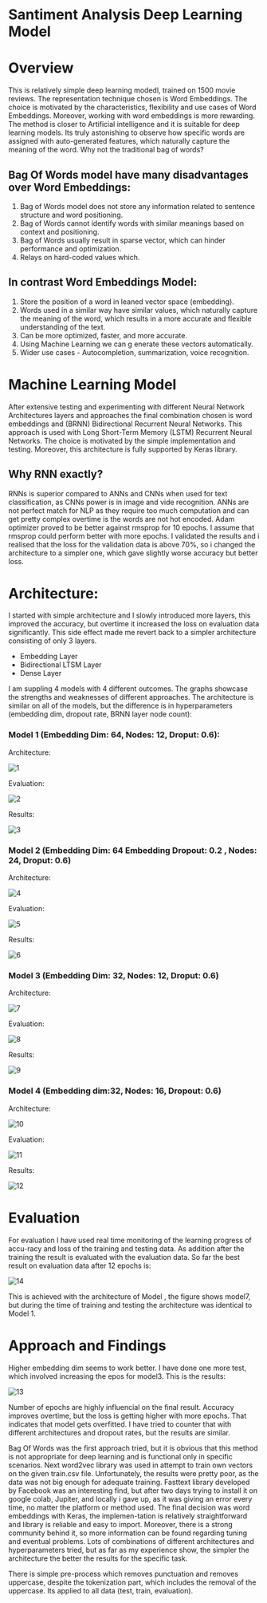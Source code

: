 # Santiment Analysis Deep Learning Model 

# Overview
This is relatively simple deep learning modedl, trained on 1500 movie reviews.  The representation technique chosen is Word Embeddings. The choice is motivated by the characteristics, flexibility and use cases of Word Embeddings. Moreover, working with word embeddings is more rewarding. The method is closer to Artificial intelligence and it is suitable for deep learning models. Its truly astonishing to observe how specific words are assigned with auto-generated features, which naturally capture the meaning of the word. Why not the traditional bag of words? 
## Bag Of Words model have many disadvantages over Word Embeddings:
1. Bag of Words model does not store any information related to sentence structure and word positioning.
2. Bag of Words cannot identify words with similar meanings based on context and positioning.
3. Bag of Words usually result in sparse vector, which can hinder performance and optimization.
4. Relays on hard-coded values which. 

## In contrast Word Embeddings Model:
1. Store the position of a word in leaned vector space (embedding).
2. Words used in a similar way have similar values, which naturally capture the meaning of the word, which results in a more accurate and flexible understanding of the text.
3. Can be more optimized, faster, and more accurate.
4. Using Machine Learning we can g enerate these vectors automatically.
5. Wider use cases - Autocompletion, summarization, voice recognition.


# Machine Learning Model
After extensive testing and experimenting with different Neural Network Architectures layers and approaches the final combination chosen is word embeddings and (BRNN) Bidirectional Recurrent Neural Networks. This approach is used with Long Short-Term Memory (LSTM) Recurrent Neural Networks. The choice is motivated by the simple implementation and testing. Moreover, this architecture is fully supported by Keras library. 

## Why RNN exactly? 
RNNs is superior compared to ANNs and CNNs when used for text classification, as CNNs power is in image and vide recognition. ANNs are not perfect match for NLP as they require too much computation and can get pretty complex overtime is the words are not hot encoded.
Adam optimizer proved to be better against rmsprop for 10 epochs. I assume that rmsprop could perform better with more epochs. I validated the results and i realised that the loss for the validation data is above 70%, so i changed the architecture to a simpler one, which gave slightly worse accuracy but better loss.

# Architecture:

I started with simple architecture and I slowly introduced more layers, this improved the accuracy, but overtime it increased the loss on evaluation data significantly. This side effect made me revert back to a simpler architecture consisting of only 3 layers.

-	Embedding Layer
-	Bidirectional LTSM Layer
-	Dense Layer

I am suppling 4 models with 4 different outcomes. The graphs showcase the strengths and weaknesses of different approaches. The architecture is similar on all of the models, but the difference is in hyperparameters (embedding dim, dropout rate, BRNN layer node count):


### Model 1 (Embedding Dim: 64, Nodes: 12, Droput: 0.6):
Architecture:

![1](/img/1.png)

Evaluation:

![2](/img/2.png)

Results:

![3](/img/3.png)

### Model 2 (Embedding Dim: 64 Embedding Dropout: 0.2 , Nodes: 24, Droput: 0.6)
Architecture:

![4](/img/4.png)

Evaluation:

![5](/img/5.png)

Results:

![6](/img/6.png)

### Model 3 (Embedding Dim: 32, Nodes: 12, Droput: 0.6)
Architecture:

![7](/img/7.png)

Evaluation:

![8](/img/8.png)

Results:

![9](/img/9.png)

### Model 4 (Embedding dim:32, Nodes: 16, Dropout: 0.6)
Architecture:

![10](/img/10.png)

Evaluation:

![11](/img/11.png)

Results:

![12](/img/12.png)


# Evaluation
For evaluation I have used real time monitoring of the learning progress of accu-racy and loss of the training and testing data. As addition after the training the result is evaluated with the evaluation data. So far the best result on evaluation data after 12 epochs is:

![14](/img/14.png)

This is achieved with the architecture of Model , the figure shows model7, but during the time of training and testing the architecture was identical to Model 1.

# Approach and Findings

Higher embedding dim seems to work better. I have done one more test, which involved increasing the epos for model3. This is the results:

![13](/img/13.png)

Number of epochs are highly influencial on the final result. Accuracy improves overtime, but the loss is getting higher with more epochs. That indicates that model gets overfitted. I have tried to counter that with different architectures and dropout rates, but the results are similar. 

Bag Of Words was the first approach tried, but it is obvious that this method is not appropriate for deep learning and is functional only in specific scenarios. Next word2vec library was used in attempt to train own vectors on the given train.csv file. Unfortunately, the results were pretty poor, as the data was not big enough for adequate training. Fasttext library developed by Facebook was an interesting find, but after two days trying to install it on google colab, Jupiter, and locally i gave up, as it was giving an error every time, no matter the platform or method used. The final decision was word embeddings with Keras, the implemen-tation is relatively straightforward and library is reliable and easy to import. Moreover, there is a strong community behind it, so more information can be found regarding tuning and eventual problems. Lots of combinations of different architectures and hyperparameters tried, but as far as my experience show, the simpler the architecture the better the results for the specific task.

There is simple pre-process which removes punctuation and removes uppercase, despite the tokenization part, which includes the removal of the uppercase. Its applied to all data (test, train, evaluation).


